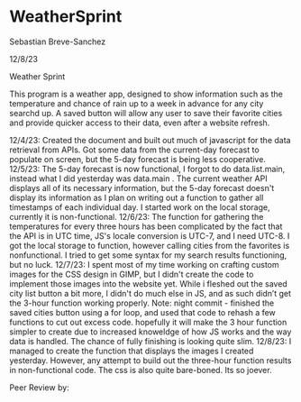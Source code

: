 # WeatherSprint

Sebastian Breve-Sanchez

12/8/23

Weather Sprint

This program is a weather app, designed to show information such as the temperature and chance of rain up to a week in advance for any city searchd up. A saved button will allow any user to save their favorite cities and provide quicker access to their data, even after a website refresh. 

12/4/23: Created the document and built out much of javascript for the data retrieval from APIs. Got some data from the current-day forecast to populate on screen, but the 5-day forecast is being less cooperative. 
12/5/23: The 5-day forecast is now functional, I forgot to do data.list.main, instead what I did yesterday was data.main . The current weather API displays all of its necessary information, but the 5-day forecast doesn't display its information as I plan on writing out a function to gather all timestamps of each individual day. I started work on the local storage, currently it is non-functional. 
12/6/23: The function for gathering the temperatures for every three hours has been complicated by the fact that the API is in UTC time, JS's locale conversion is UTC-7, and I need UTC-8. I got the local storage to function, however calling cities from the favorites is nonfunctional. I tried to get some syntax for my search results functioning, but no luck. 
12/7/23: I spent most of my time working on crafting custom images for the CSS design in GIMP, but I didn't create the code to implement those images into the website yet. While i fleshed out the saved city list button a bit more, I didn't do much else in JS, and as such didn’t get the 3-hour function working properly. Note: night commit - finished the saved cities button using a for loop, and used that code to rehash a few functions to cut out excess code. hopefully it will make the 3 hour function simpler to create due to increased knoweldge of how JS works and the way data is handled. The chance of fully finishing is looking quite slim.
12/8/23: I managed to create the function that displays the images I created yesterday. However, any attempt to build out the three-hour function results in non-functional code. The css is also quite bare-boned. Its so joever.

Peer Review by:
